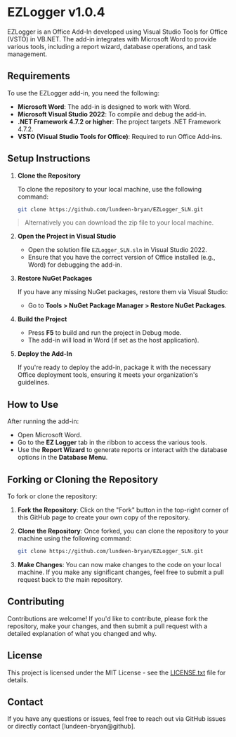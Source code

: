 # EZLogger v1.0.4

EZLogger is an Office Add-In developed using Visual Studio Tools for Office (VSTO) in VB.NET. The add-in integrates with Microsoft Word to provide various tools, including a report wizard, database operations, and task management.

## Requirements
To use the EZLogger add-in, you need the following:
- **Microsoft Word**: The add-in is designed to work with Word.
- **Microsoft Visual Studio 2022**: To compile and debug the add-in.
- **.NET Framework 4.7.2 or higher**: The project targets .NET Framework 4.7.2.
- **VSTO (Visual Studio Tools for Office)**: Required to run Office Add-ins.

## Setup Instructions

1. **Clone the Repository**

   To clone the repository to your local machine, use the following command:

   ```bash
   git clone https://github.com/lundeen-bryan/EZLogger_SLN.git
   ```

  > Alternatively you can download the zip file to your local machine.

2. **Open the Project in Visual Studio**

   - Open the solution file `EZLogger_SLN.sln` in Visual Studio 2022.
   - Ensure that you have the correct version of Office installed (e.g., Word) for debugging the add-in.

3. **Restore NuGet Packages**

   If you have any missing NuGet packages, restore them via Visual Studio:
   - Go to **Tools > NuGet Package Manager > Restore NuGet Packages**.

4. **Build the Project**

   - Press **F5** to build and run the project in Debug mode.
   - The add-in will load in Word (if set as the host application).

5. **Deploy the Add-In**

   If you're ready to deploy the add-in, package it with the necessary Office deployment tools, ensuring it meets your organization's guidelines.

## How to Use

After running the add-in:
- Open Microsoft Word.
- Go to the **EZ Logger** tab in the ribbon to access the various tools.
- Use the **Report Wizard** to generate reports or interact with the database options in the **Database Menu**.

## Forking or Cloning the Repository

To fork or clone the repository:

1. **Fork the Repository**:
   Click on the "Fork" button in the top-right corner of this GitHub page to create your own copy of the repository.

2. **Clone the Repository**:
   Once forked, you can clone the repository to your machine using the following command:

   ```bash
   git clone https://github.com/lundeen-bryan/EZLogger_SLN.git
   ```

3. **Make Changes**:
   You can now make changes to the code on your local machine. If you make any significant changes, feel free to submit a pull request back to the main repository.

## Contributing

Contributions are welcome! If you'd like to contribute, please fork the repository, make your changes, and then submit a pull request with a detailed explanation of what you changed and why.

## License

This project is licensed under the MIT License - see the [LICENSE.txt](LICENSE.txt) file for details.

## Contact

If you have any questions or issues, feel free to reach out via GitHub issues or directly contact [lundeen-bryan@github].
